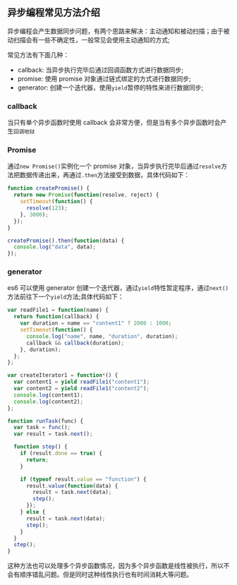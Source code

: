 ## 异步编程常见方法介绍

异步编程会产生数据同步问题，有两个思路来解决：主动通知和被动扫描；由于被动扫描会有一些不确定性，一般常见会使用主动通知的方式;

常见方法有下面几种：

- callback: 当异步执行完毕后通过回调函数方式进行数据同步;
- promise: 使用 promise 对象通过链式绑定的方式进行数据同步;
- generator: 创建一个迭代器，使用`yield`暂停的特性来进行数据同步; 

### callback

当只有单个异步函数时使用 callback 会非常方便，但是当有多个异步函数时会产生`回调地狱`

### Promise

通过`new Promise()`实例化一个 promise 对象，当异步执行完毕后通过`resolve`方法把数据传递出来，再通过`.then`方法接受到数据，具体代码如下：

```js
function createPromise() {
  return new Promise(function(resolve, reject) {
    setTimeout(function() {
      resolve(123);
    }, 3000);
  });
}

createPromise().then(function(data) {
  console.log("data", data);
});
```

### generator

es6 可以使用 generator 创建一个迭代器，通过`yield`特性暂定程序，通过`next()`方法前往下一个`yield`方法;具体代码如下：

```js
var readFile1 = function(name) {
  return function(callback) {
    var duration = name == "content1" ? 2000 : 1000;
    setTimeout(function() {
      console.log("name", name, "duration", duration);
      callback && callback(duration);
    }, duration);
  };
};

var createIterator1 = function*() {
  var content1 = yield readFile1("content1");
  var content2 = yield readFile1("content2");
  console.log(content1);
  console.log(content2);
};

function runTask(func) {
  var task = func();
  var result = task.next();

  function step() {
    if (result.done == true) {
      return;
    }

    if (typeof result.value == "function") {
      result.value(function(data) {
        result = task.next(data);
        step();
      });
    } else {
      result = task.next(data);
      step();
    }
  }
  step();
}
```

这种方法也可以处理多个异步函数情况，因为多个异步函数是线性被执行，所以不会有顺序错乱问题。但是同时这种线性执行也有时间消耗大等问题。
